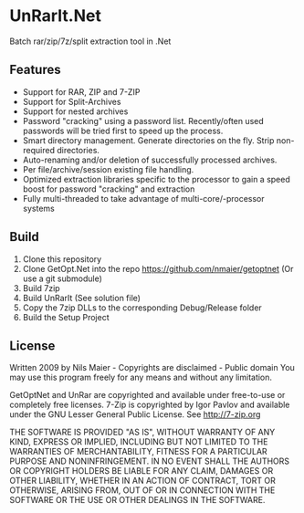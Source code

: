 UnRarIt.Net
===========
Batch rar/zip/7z/split extraction tool in .Net

Features 
--------
* Support for RAR, ZIP and 7-ZIP
* Support for Split-Archives
* Support for nested archives
* Password "cracking" using a password list. Recently/often used passwords will be tried first to speed up the process.
* Smart directory management. Generate directories on the fly. Strip non-required directories.
* Auto-renaming and/or deletion of successfully processed archives.
* Per file/archive/session existing file handling.
* Optimized extraction libraries specific to the processor to gain a speed boost for password "cracking" and extraction
* Fully multi-threaded to take advantage of multi-core/-processor systems

Build
-----
1. Clone this repository
2. Clone GetOpt.Net into the repo
   https://github.com/nmaier/getoptnet
   (Or use a git submodule)
3. Build 7zip
4. Build UnRarIt (See solution file)
5. Copy the 7zip DLLs to the corresponding Debug/Release folder
6. Build the Setup Project

License
-------
Written 2009 by Nils Maier - Copyrights are disclaimed - Public domain
You may use this program freely for any means and without any limitation.

GetOptNet and UnRar are copyrighted and available under free-to-use or completely free licenses.
7-Zip is copyrighted by Igor Pavlov and available under the GNU Lesser General Public License. See <http://7-zip.org>

THE SOFTWARE IS PROVIDED "AS IS", WITHOUT WARRANTY OF ANY KIND, EXPRESS OR IMPLIED, INCLUDING BUT NOT LIMITED TO THE WARRANTIES OF MERCHANTABILITY, FITNESS FOR A PARTICULAR PURPOSE AND NONINFRINGEMENT. IN NO EVENT SHALL THE AUTHORS OR COPYRIGHT HOLDERS BE LIABLE FOR ANY CLAIM, DAMAGES OR OTHER LIABILITY, WHETHER IN AN ACTION OF CONTRACT, TORT OR OTHERWISE, ARISING FROM, OUT OF OR IN CONNECTION WITH THE SOFTWARE OR THE USE OR OTHER DEALINGS IN THE SOFTWARE.
